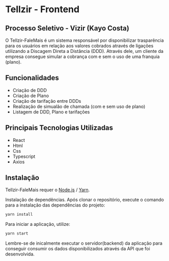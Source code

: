 # Tellzir - Frontend
## Processo Seletivo - Vizir (Kayo Costa)

O Tellzir-FaleMais é um sistema responsável por disponibilizar trasparência para os usuários em relação aos valores cobrados através de ligações utilizando a Discagem Direta a Distância (DDD). Através dele, um cliente da empresa consegue simular a cobrança com e sem o uso de uma franquia (plano).

## Funcionalidades

- Criação de DDD
- Criação de Plano
- Criação de tarifação entre DDDs
- Realização de simualão de chamada (com e sem uso de plano)
- Listagem de DDD, Plano e tarifações

## Principais Tecnologias Utilizadas
- React
- Html
- Css
- Typescript
- Axios

## Instalação

Tellzir-FaleMais requer o [Node.js](https://nodejs.org/) / [Yarn](https://www.npmjs.com/package/yarn).

Instalação de dependências.
Após clonar o repositório, execute o comando para a instalação das dependências do projeto: 
```sh
yarn install
```

Para iniciar a aplicação, utilize: 
```sh
yarn start
```

Lembre-se de inicalmente executar o servidor(backend) da aplicação para conseguir consumir os dados disponibilizados através da API que foi desenvolvida.
